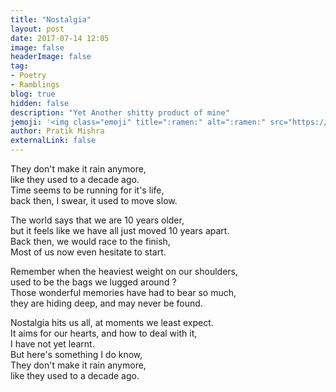 ```yaml
---
title: "Nostalgia"
layout: post
date: 2017-07-14 12:05
image: false
headerImage: false
tag: 
- Poetry
- Ramblings
blog: true
hidden: false
description: "Yet Another shitty product of mine"
jemoji: '<img class="emoji" title=":ramen:" alt=":ramen:" src="https://assets.github.com/images/icons/emoji/unicode/1f35c.png" height="20" width="20" align="absmiddle">'
author: Pratik Mishra
externalLink: false
---
```


They don't make it rain anymore,  
like they used to a decade ago.  
Time seems to be running for it's life,  
back then, I swear, it used to move slow.  

The world says that we are 10 years older,  
but it feels like we have all just moved 10 years apart.  
Back then, we would race to the finish,  
Most of us now even hesitate to start.  

Remember when the heaviest weight on our shoulders,  
used to be the bags we lugged around ?  
Those wonderful memories have had to bear so much,  
they are hiding deep, and may never be found.  

Nostalgia hits us all, at moments we least expect.  
It aims for our hearts, and how to deal with it,  
I have not yet learnt.  
But here's something I do know,  
They don't make it rain anymore,  
like they used to a decade ago.  

